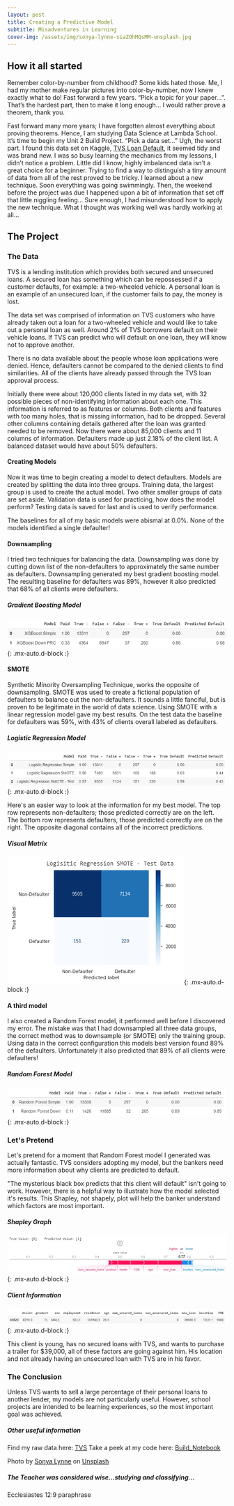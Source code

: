 ```yaml
---
layout: post
title: Creating a Predictive Model
subtitle: Misadventures in Learning
cover-img: /assets/img/sonya-lynne-siaZOhMQsMM-unsplash.jpg
---
```

## How it all started

Remember color-by-number from childhood? Some kids hated those. Me, I had my mother make regular pictures into color-by-number, now I knew exactly what to do! Fast forward a few years. “Pick a topic for your paper…”. That’s the hardest part, then to make it long enough... I would rather prove a theorem, thank you.

Fast forward many more years; I have forgotten almost everything about proving theorems. Hence, I am studying Data Science at Lambda School. It’s time to begin my Unit 2 Build Project. “Pick a data set…” Ugh, the worst part. I found this data set on Kaggle, [TVS Loan Default](https://www.kaggle.com/sjleshrac/tvs-loan-default), it seemed tidy and was brand new. I was so busy learning the mechanics from my lessons, I didn’t notice a problem. Little did I know, highly imbalanced data isn’t a great choice for a beginner. Trying to find a way to distinguish a tiny amount of data from all of the rest proved to be tricky. I learned about a new technique. Soon everything was going swimmingly. Then, the weekend before the project was due I happened upon a bit of information that set off that little niggling feeling… Sure enough, I had misunderstood how to apply the new technique. What I thought was working well was hardly working at all…

## The Project
### The Data

TVS is a lending institution which provides both secured and unsecured loans. A secured loan has something which can be repossessed if a customer defaults, for example: a two-wheeled vehicle. A personal loan is an example of an unsecured loan, if the customer fails to pay, the money is lost.

The data set was comprised of information on TVS customers who have already taken out a loan for a two-wheeled vehicle and would like to take out a personal loan as well. Around 2% of TVS borrowers default on their vehicle loans. If TVS can predict who will default on one loan, they will know not to approve another.

There is no data available about the people whose loan applications were denied. Hence, defaulters cannot be compared to the denied clients to find similarities. All of the clients have already passed through the TVS loan approval process.

Initially there were about 120,000 clients listed in my data set, with 32 possible pieces of non-identifying information about each one. This information is referred to as features or columns. Both clients and features with too many holes, that is missing information, had to be dropped. Several other columns containing details gathered after the loan was granted needed to be removed. Now there were about 85,000 clients and 11 columns of information. Defaulters made up just 2.18% of the client list. A balanced dataset would have about 50% defaulters.

#### Creating Models
Now it was time to begin creating a model to detect defaulters. Models are created by splitting the data into three groups. Training data, the largest group is used to create the actual model. Two other smaller groups of data are set aside. Validation data is used for practicing, how does the model perform? Testing data is saved for last and is used to verify performance.

The baselines for all of my basic models were abismal at 0.0%. None of the models identified a single defaulter!

#### Downsampling
I tried two techniques for balancing the data. Downsampling was done by cutting down list of the non-defaulters to approximately the same number as defaulters. Downsampling generated my best gradient boosting model. The resulting baseline for defaulters was 89%, however it also predicted that 68% of all clients were defaulters.

##### Gradient Boosting Model
![XGB_Models](https://raw.githubusercontent.com/SaraWestWA/SaraWestWA.github.io/master/assets/img/Unit%202%20XGB.png){: .mx-auto.d-block :}

#### SMOTE
Synthetic Minority Oversampling Technique, works the opposite of downsampling. SMOTE was used to create a fictional population of defaulters to balance out the non-defaulters. It sounds a little fanciful, but is proven to be legitimate in the world of data science. Using SMOTE with a linear regression model gave my best results. On the test data the baseline for defaulters was 59%, with 43% of clients overall labeled as defaulters.

##### Logistic Regression Model
![LR_Models](https://raw.githubusercontent.com/SaraWestWA/SaraWestWA.github.io/master/assets/img/Unit%202%20LR.png){: .mx-auto.d-block :}


Here's an easier way to look at the information for my best model. The top row represents non-defaulters; those predicted correctly are on the left. The bottom row represents defaulters, those predicted correctly are on the right. The opposite diagonal contains all of the incorrect predictions.

##### Visual Matrix
![LR_Confusion Matrix](https://raw.githubusercontent.com/SaraWestWA/SaraWestWA.github.io/master/assets/img/Unit%202%20LR%20SMOTE%20Confusion%20Matrix.png){: .mx-auto.d-block :}

#### A third model
I also created a Random Forest model, it performed well before I discovered my error. The mistake was that I had downsampled all three data groups, the correct method was to downsample (or SMOTE) only the training group. Using data in the correct configuration this models best version found 89% of the defaulters. Unfortunately it also predicted that 89% of all clients were defaulters!

##### Random Forest Model
![RF_Models](https://raw.githubusercontent.com/SaraWestWA/SaraWestWA.github.io/master/assets/img/Unit%202%20RF.png){: .mx-auto.d-block :}

### Let's Pretend
Let's pretend for a moment that Random Forest model I generated was actually fantastic. TVS considers adopting my model, but the bankers need more information about why clients are predicted to default.

"The mysterious black box predicts that this client will default" isn't going to work. However, there is a helpful way to illustrate how the model selected it's results. This Shapley, not shapely, plot will help the banker understand which factors are most important.

##### Shapley Graph
![FP_Shap](https://raw.githubusercontent.com/SaraWestWA/SaraWestWA.github.io/master/assets/img/Unit%202%20Shap%20FP.jpg){: .mx-auto.d-block :}

##### Client Information
![FP_Row](https://raw.githubusercontent.com/SaraWestWA/SaraWestWA.github.io/master/assets/img/Unit%202%20Shap%20False-.jpg){: .mx-auto.d-block :}

This client is young, has no secured loans with TVS, and wants to purchase a trailer for $39,000, all of these factors are going against him. His location and not already having an unsecured loan with TVS are in his favor.

### The Conclusion
Unless TVS wants to sell a large percentage of their personal loans to another lender, my models are not particularly useful. However, school projects are intended to be learning experiences, so the most important goal was achieved.


##### Other useful information
Find my raw data here: [TVS](https://raw.githubusercontent.com/SaraWestWA/DS-Unit-2-Applied-Modeling/master/TVS.csv)
Take a peek at my code here: [Build_Notebook](https://github.com/SaraWestWA/DS-Unit-2-Applied-Modeling/blob/master/module4-model-interpretation/SW_DPSP7_Build_2.ipynb)

<span>Photo by <a href="https://unsplash.com/@sonyalynne?utm_source=unsplash&amp;utm_medium=referral&amp;utm_content=creditCopyText">Sonya Lynne</a> on <a href="https://unsplash.com/s/photos/crayon?utm_source=unsplash&amp;utm_medium=referral&amp;utm_content=creditCopyText">Unsplash</a></span>

##### The Teacher was considered wise...studying and classifying...
Ecclesiastes 12:9 paraphrase








